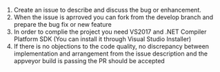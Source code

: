 1. Create an issue to describe and discuss the bug or enhancement.
2. When the issue is aprroved you can fork from the develop branch and prepare the bug fix or new feature
3. In order to complie the project you need VS2017 and .NET Compiler Platform SDK (You can install it through Visual Studio Installer)
3. If there is no objections to the code quality, no discrepancy between implementation and arrangement from the issue description and the appveyor build is passing the PR should be accepted
